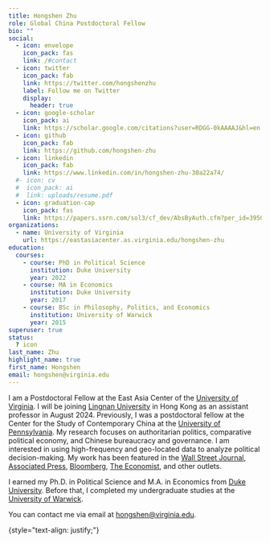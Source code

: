 ```yaml
---
title: Hongshen Zhu
role: Global China Postdoctoral Fellow
bio: ""
social:
  - icon: envelope
    icon_pack: fas
    link: /#contact
  - icon: twitter
    icon_pack: fab
    link: https://twitter.com/hongshenzhu
    label: Follow me on Twitter
    display:
      header: true
  - icon: google-scholar
    icon_pack: ai
    link: https://scholar.google.com/citations?user=RDGG-0kAAAAJ&hl=en
  - icon: github
    icon_pack: fab
    link: https://github.com/hongshen-zhu
  - icon: linkedin
    icon_pack: fab
    link: https://www.linkedin.com/in/hongshen-zhu-30a22a74/
  #- icon: cv
  #  icon_pack: ai
  #  link: uploads/resume.pdf
  - icon: graduation-cap
    icon_pack: fas
    link: https://papers.ssrn.com/sol3/cf_dev/AbsByAuth.cfm?per_id=3950650
organizations:
  - name: University of Virginia
    url: https://eastasiacenter.as.virginia.edu/hongshen-zhu
education:
  courses:
    - course: PhD in Political Science
      institution: Duke University
      year: 2022
    - course: MA in Economics
      institution: Duke University
      year: 2017
    - course: BSc in Philosophy, Politics, and Economics
      institution: University of Warwick
      year: 2015
superuser: true
status:
  ? icon
last_name: Zhu
highlight_name: true
first_name: Hongshen
email: hongshen@virginia.edu
---
```

I am a Postdoctoral Fellow at the East Asia Center of the [University of Virginia](https://eastasiacenter.as.virginia.edu/hongshen-zhu). I will be joining 
[Lingnan University](https://www.ln.edu.hk) in Hong Kong as an assistant professor in August 2024. Previously, I was a postdoctoral fellow at the Center for the Study of Contemporary China at the [University of Pennsylvania](https://cscc.sas.upenn.edu/people/hongshen_zhu). My research focuses on authoritarian politics, comparative political economy, and Chinese bureaucracy and governance. I am interested in using high-frequency and geo-located data to analyze political decision-making. My work has been featured in the [Wall Street Journal](https://wsj.com), [Associated Press](https://apnews.com), [Bloomberg](www.bloomberg.com), [The Economist](https://www.economist.com/finance-and-economics/2023/10/10/how-economists-have-underestimated-chinese-consumption), and other outlets.

I earned my Ph.D. in Political Science and M.A. in Economics from [Duke University](https://polisci.duke.edu/). Before that, I completed my undergraduate studies at the [University of Warwick](https://warwick.ac.uk/).

You can contact me via email at hongshen@virginia.edu.

{style="text-align: justify;"}
